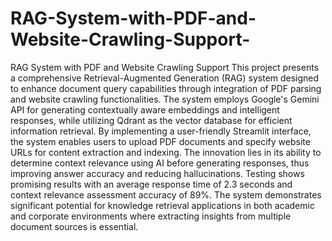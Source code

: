 # RAG-System-with-PDF-and-Website-Crawling-Support-
RAG System with PDF and Website  Crawling Support 
This project presents a comprehensive Retrieval-Augmented 
Generation (RAG) system designed to enhance document query capabilities through 
integration of PDF parsing and website crawling functionalities. The system employs 
Google's Gemini API for generating contextually aware embeddings and intelligent 
responses, while utilizing Qdrant as the vector database for efficient information 
retrieval. By implementing a user-friendly Streamlit interface, the system enables 
users to upload PDF documents and specify website URLs for content extraction and 
indexing. The innovation lies in its ability to determine context relevance using AI 
before generating responses, thus improving answer accuracy and reducing 
hallucinations. Testing shows promising results with an average response time of 2.3 
seconds and context relevance assessment accuracy of 89%. The system 
demonstrates significant potential for knowledge retrieval applications in both 
academic and corporate environments where extracting insights from multiple 
document sources is essential. 
